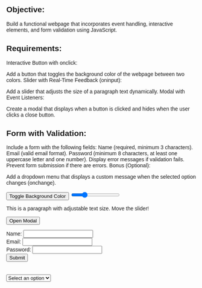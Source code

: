 

## Objective:
Build a functional webpage that incorporates event handling, interactive elements, and form validation using JavaScript.

## Requirements:

Interactive Button with onclick:

Add a button that toggles the background color of the webpage between two colors.
Slider with Real-Time Feedback (oninput):

Add a slider that adjusts the size of a paragraph text dynamically.
Modal with Event Listeners:

Create a modal that displays when a button is clicked and hides when the user clicks a close button.

## Form with Validation:

Include a form with the following fields:
Name (required, minimum 3 characters).
Email (valid email format).
Password (minimum 8 characters, at least one uppercase letter and one number).
Display error messages if validation fails.
Prevent form submission if there are errors.
Bonus (Optional):

Add a dropdown menu that displays a custom message when the selected option changes (onchange).






<!DOCTYPE html>
<html lang="en">
<head>
  <meta charset="UTF-8">
  <meta name="viewport" content="width=device-width, initial-scale=1.0">
  <title>Interactive Webpage</title>
  <style>
    body {
      font-family: Arial, sans-serif;
      transition: background-color 0.5s;
    }

    #text-paragraph {
      font-size: 20px;
      margin-top: 20px;
    }

    #modal {
      display: none;
      position: fixed;
      top: 0;
      left: 0;
      width: 100%;
      height: 100%;
      background-color: rgba(0, 0, 0, 0.5);
      justify-content: center;
      align-items: center;
    }

    #modal-content {
      background-color: white;
      padding: 20px;
      border-radius: 5px;
      width: 300px;
      text-align: center;
    }

    #error-message {
      color: red;
      font-size: 12px;
      margin-top: 10px;
    }

    select {
      margin-top: 20px;
    }
  </style>
</head>
<body>
  <!-- Interactive Button to Toggle Background Color -->
  <button onclick="toggleBackgroundColor()">Toggle Background Color</button>

  <!-- Slider to Adjust Paragraph Text Size -->
  <input type="range" id="text-size-slider" min="10" max="50" value="20" oninput="adjustTextSize()" />
  <p id="text-paragraph">This is a paragraph with adjustable text size. Move the slider!</p>

  <!-- Modal Trigger and Modal -->
  <button onclick="openModal()">Open Modal</button>
  <div id="modal">
    <div id="modal-content">
      <h2>Modal Title</h2>
      <p>This is a simple modal.</p>
      <button onclick="closeModal()">Close</button>
    </div>
  </div>

  <!-- Form with Validation -->
  <form id="user-form" onsubmit="return validateForm(event)">
    <div>
      <label for="name">Name:</label>
      <input type="text" id="name" name="name" required minlength="3">
    </div>
    <div>
      <label for="email">Email:</label>
      <input type="email" id="email" name="email" required>
    </div>
    <div>
      <label for="password">Password:</label>
      <input type="password" id="password" name="password" required>
    </div>
    <button type="submit">Submit</button>
    <div id="error-message"></div>
  </form>

  <!-- Dropdown for Custom Message -->
  <select onchange="displayDropdownMessage()">
    <option value="">Select an option</option>
    <option value="Option 1">Option 1</option>
    <option value="Option 2">Option 2</option>
    <option value="Option 3">Option 3</option>
  </select>
  <p id="dropdown-message"></p>

  <script>
    // Toggle background color between two colors
    let isBackgroundColorBlue = true;
    function toggleBackgroundColor() {
      document.body.style.backgroundColor = isBackgroundColorBlue ? 'lightcoral' : 'lightblue';
      isBackgroundColorBlue = !isBackgroundColorBlue;
    }

    // Adjust text size of paragraph with slider
    function adjustTextSize() {
      const textSize = document.getElementById("text-size-slider").value;
      document.getElementById("text-paragraph").style.fontSize = textSize + "px";
    }

    // Open modal
    function openModal() {
      document.getElementById("modal").style.display = "flex";
    }

    // Close modal
    function closeModal() {
      document.getElementById("modal").style.display = "none";
    }

    // Form Validation
    function validateForm(event) {
      event.preventDefault();
      const name = document.getElementById('name').value;
      const email = document.getElementById('email').value;
      const password = document.getElementById('password').value;
      let errorMessage = '';

      // Name validation
      if (name.length < 3) {
        errorMessage += 'Name must be at least 3 characters long.<br>';
      }

      // Email validation
      const emailPattern = /^[a-zA-Z0-9._-]+@[a-zA-Z0-9.-]+\.[a-zA-Z]{2,6}$/;
      if (!emailPattern.test(email)) {
        errorMessage += 'Please enter a valid email address.<br>';
      }

      // Password validation
      const passwordPattern = /^(?=.*[A-Z])(?=.*[0-9]).{8,}$/;
      if (!passwordPattern.test(password)) {
        errorMessage += 'Password must be at least 8 characters long, with at least one uppercase letter and one number.<br>';
      }

      // Display error messages if any
      if (errorMessage) {
        document.getElementById('error-message').innerHTML = errorMessage;
      } else {
        alert('Form submitted successfully!');
        document.getElementById('user-form').reset();
        document.getElementById('error-message').innerHTML = '';
      }
    }

    // Display message based on dropdown selection
    function displayDropdownMessage() {
      const dropdown = document.querySelector('select');
      const message = dropdown.value ? `You selected ${dropdown.value}.` : '';
      document.getElementById('dropdown-message').innerText = message;
    }
  </script>
</body>
</html>

